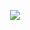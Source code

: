 <p align="center"><img src="https://user-images.githubusercontent.com/84025779/216833541-47f2fd49-c479-4a7c-89e0-5a0a76ca88e9.png"></p>
